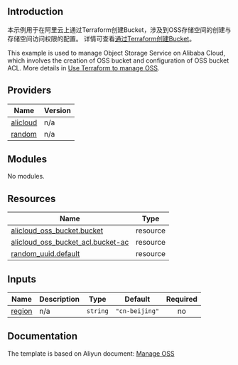 ## Introduction

<!-- DOCS_DESCRIPTION_CN -->
本示例用于在阿里云上通过Terraform创建Bucket，涉及到OSS存储空间的创建与存储空间访问权限的配置。
详情可查看[通过Terraform创建Bucket](https://help.aliyun.com/document_detail/98855.html)。
<!-- DOCS_DESCRIPTION_CN -->

<!-- DOCS_DESCRIPTION_EN -->
This example is used to manage Object Storage Service on Alibaba Cloud, which involves the creation of OSS bucket and configuration of OSS bucket ACL.
More details in [Use Terraform to manage OSS](https://help.aliyun.com/document_detail/98855.html).
<!-- DOCS_DESCRIPTION_EN -->

<!-- BEGIN_TF_DOCS -->
## Providers

| Name | Version |
|------|---------|
| <a name="provider_alicloud"></a> [alicloud](#provider\_alicloud) | n/a |
| <a name="provider_random"></a> [random](#provider\_random) | n/a |

## Modules

No modules.

## Resources

| Name | Type |
|------|------|
| [alicloud_oss_bucket.bucket](https://registry.terraform.io/providers/aliyun/alicloud/latest/docs/resources/oss_bucket) | resource |
| [alicloud_oss_bucket_acl.bucket-ac](https://registry.terraform.io/providers/aliyun/alicloud/latest/docs/resources/oss_bucket_acl) | resource |
| [random_uuid.default](https://registry.terraform.io/providers/hashicorp/random/latest/docs/resources/uuid) | resource |

## Inputs

| Name | Description | Type | Default | Required |
|------|-------------|------|---------|:--------:|
| <a name="input_region"></a> [region](#input\_region) | n/a | `string` | `"cn-beijing"` | no |
<!-- END_TF_DOCS -->

## Documentation
<!-- docs-link --> 

The template is based on Aliyun document: [Manage OSS](https://help.aliyun.com/document_detail/98855.html) 

<!-- docs-link --> 